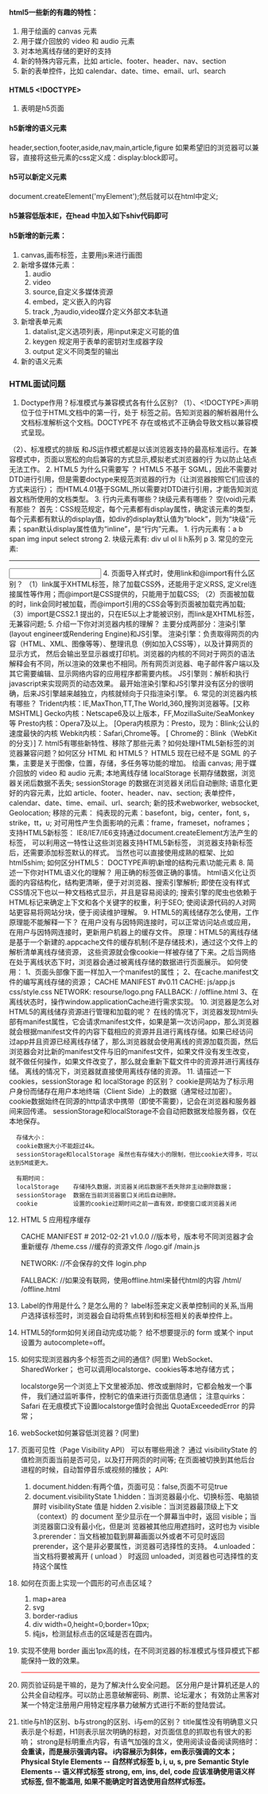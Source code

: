 #### html5一些新的有趣的特性：
1. 用于绘画的 canvas 元素
2. 用于媒介回放的 video 和 audio 元素
3. 对本地离线存储的更好的支持
4. 新的特殊内容元素，比如 article、footer、header、nav、section
5. 新的表单控件，比如 calendar、date、time、email、url、search

#### HTML5 <!DOCTYPE>
1. <!DOCTYPE html>表明是h5页面

#### h5新增的语义元素
header,section,footer,aside,nav,main,article,figure
如果希望旧的浏览器可以兼容，直接将这些元素的css定义成：display:block即可。

#### h5可以新定义元素
document.createElement('myElement');然后就可以在html中定义<myElement></myElement>;

#### h5兼容低版本IE，在head 中加入如下shiv代码即可
<!--[if lt IE 9]>
<script src="http://apps.bdimg.com/libs/html5shiv/3.7/html5shiv.min.js"></script>
<![endif]-->

#### h5新增的新元素：
1. canvas,画布标签，主要用js来进行画图
2. 新增多媒体元素：
   1. audio
   2. video
   3. source,自定义多媒体资源
   4. embed，定义嵌入的内容
   5. track ,为audio,video媒介定义外部文本轨道
3. 新增表单元素
   1. datalist,定义选项列表，用input来定义可能的值
   2. keygen 规定用于表单的密钥对生成器字段
   3. output 定义不同类型的输出
4. 新的语义元素  


### HTML面试问题
1. Doctype作用？标准模式与兼容模式各有什么区别?
  （1）、<!DOCTYPE>声明位于位于HTML文档中的第一行，处于 <html> 标签之前。告知浏览器的解析器用什么文档标准解析这个文档。DOCTYPE不
   存在或格式不正确会导致文档以兼容模式呈现。

  （2）、标准模式的排版 和JS运作模式都是以该浏览器支持的最高标准运行。在兼容模式中，页面以宽松的向后兼容的方式显示,模拟老式浏览器的行
   为以防止站点无法工作。
2. HTML5 为什么只需要写 <!DOCTYPE HTML>？
    HTML5 不基于 SGML，因此不需要对DTD进行引用，但是需要doctype来规范浏览器的行为（让浏览器按照它们应该的方式来运行）；
    而HTML4.01基于SGML,所以需要对DTD进行引用，才能告知浏览器文档所使用的文档类型。
3. 行内元素有哪些？块级元素有哪些？ 空(void)元素有那些？
    首先：CSS规范规定，每个元素都有display属性，确定该元素的类型，每个元素都有默认的display值，如div的display默认值为“block”，则为“块级”元素；span默认display属性值为“inline”，是“行内”元素。
    1. 行内元素有：a b span img input select strong
    2. 块级元素有: div ul ol li h系列 p
    3. 常见的空元素: <br><hr><img><input><link><meta>
4. 页面导入样式时，使用link和@import有什么区别？
  （1）link属于XHTML标签，除了加载CSS外，还能用于定义RSS, 定义rel连接属性等作用；而@import是CSS提供的，只能用于加载CSS;
  （2）页面被加载的时，link会同时被加载，而@import引用的CSS会等到页面被加载完再加载;
  （3）import是CSS2.1 提出的，只在IE5以上才能被识别，而link是XHTML标签，无兼容问题;
5. 介绍一下你对浏览器内核的理解？
    主要分成两部分：渲染引擎(layout engineer或Rendering Engine)和JS引擎。
    渲染引擎：负责取得网页的内容（HTML、XML、图像等等）、整理讯息（例如加入CSS等），以及计算网页的显示方式，
    然后会输出至显示器或打印机。浏览器的内核的不同对于网页的语法解释会有不同，所以渲染的效果也不相同。所有网页浏览器、电子邮件客户端以及其它需要编辑、显示网络内容的应用程序都需要内核。
    JS引擎则：解析和执行javascript来实现网页的动态效果。
    最开始渲染引擎和JS引擎并没有区分的很明确，后来JS引擎越来越独立，内核就倾向于只指渲染引擎。
6. 常见的浏览器内核有哪些？
    Trident内核：IE,MaxThon,TT,The World,360,搜狗浏览器等。[又称MSHTML]
    Gecko内核：Netscape6及以上版本，FF,MozillaSuite/SeaMonkey等
    Presto内核：Opera7及以上。      [Opera内核原为：Presto，现为：Blink;公认的速度最快的内核
    Webkit内核：Safari,Chrome等。   [ Chrome的：Blink（WebKit的分支）]
7. html5有哪些新特性、移除了那些元素？如何处理HTML5新标签的浏览器兼容问题？如何区分 HTML 和 HTML5？
    HTML5 现在已经不是 SGML 的子集，主要是关于图像，位置，存储，多任务等功能的增加。
     绘画 canvas;
     用于媒介回放的 video 和 audio 元素;
     本地离线存储 localStorage 长期存储数据，浏览器关闭后数据不丢失;
     sessionStorage 的数据在浏览器关闭后自动删除;
     语意化更好的内容元素，比如 article、footer、header、nav、section;
     表单控件，calendar、date、time、email、url、search;
     新的技术webworker, websocket, Geolocation;
    移除的元素：
     纯表现的元素：basefont，big，center，font, s，strike，tt，u;
     对可用性产生负面影响的元素：frame，frameset，noframes；
    支持HTML5新标签：
      IE8/IE7/IE6支持通过document.createElement方法产生的标签，
      可以利用这一特性让这些浏览器支持HTML5新标签，
      浏览器支持新标签后，还需要添加标签默认的样式。
      当然也可以直接使用成熟的框架、比如html5shim;
      <!--[if lt IE 9]>
         <script> src="http://html5shim.googlecode.com/svn/trunk/html5.js"</script>
      <![endif]-->
    如何区分HTML5： DOCTYPE声明\新增的结构元素\功能元素
8. 简述一下你对HTML语义化的理解？
      用正确的标签做正确的事情。
      html语义化让页面的内容结构化，结构更清晰，便于对浏览器、搜索引擎解析;
      即使在没有样式CSS情况下也以一种文档格式显示，并且是容易阅读的;
      搜索引擎的爬虫也依赖于HTML标记来确定上下文和各个关键字的权重，利于SEO;
      使阅读源代码的人对网站更容易将网站分块，便于阅读维护理解。
9. HTML5的离线储存怎么使用，工作原理能不能解释一下？
      在用户没有与因特网连接时，可以正常访问站点或应用，在用户与因特网连接时，更新用户机器上的缓存文件。
      原理：HTML5的离线存储是基于一个新建的.appcache文件的缓存机制(不是存储技术)，通过这个文件上的解析清单离线存储资源，
      这些资源就会像cookie一样被存储了下来。之后当网络在处于离线状态下时，浏览器会通过被离线存储的数据进行页面展示。
      如何使用：
      1、页面头部像下面一样加入一个manifest的属性；
      2、在cache.manifest文件的编写离线存储的资源；
      CACHE MANIFEST
      #v0.11
      CACHE:
      js/app.js
      css/style.css
      NETWORK:
      resourse/logo.png
      FALLBACK:
      / /offline.html
      3、在离线状态时，操作window.applicationCache进行需求实现。
10. 浏览器是怎么对HTML5的离线储存资源进行管理和加载的呢？
        在线的情况下，浏览器发现html头部有manifest属性，它会请求manifest文件，如果是第一次访问app，那么浏览器就会根据manifest文件的内容下载相应的资源并且进行离线存储。如果已经访问过app并且资源已经离线存储了，那么浏览器就会使用离线的资源加载页面，然后浏览器会对比新的manifest文件与旧的manifest文件，如果文件没有发生改变，就不做任何操作，如果文件改变了，那么就会重新下载文件中的资源并进行离线存储。
        离线的情况下，浏览器就直接使用离线存储的资源。
11. 请描述一下 cookies，sessionStorage 和 localStorage 的区别？
      cookie是网站为了标示用户身份而储存在用户本地终端（Client Side）上的数据（通常经过加密）。
      cookie数据始终在同源的http请求中携带（即使不需要），记会在浏览器和服务器间来回传递。
      sessionStorage和localStorage不会自动把数据发给服务器，仅在本地保存。

      存储大小：
      cookie数据大小不能超过4k。
      sessionStorage和localStorage 虽然也有存储大小的限制，但比cookie大得多，可以达到5M或更大。

      有期时间：
      localStorage    存储持久数据，浏览器关闭后数据不丢失除非主动删除数据；
      sessionStorage  数据在当前浏览器窗口关闭后自动删除。
      cookie          设置的cookie过期时间之前一直有效，即使窗口或浏览器关闭
12. HTML 5 应用程序缓存
      <html manifest="demo.appcache">
      CACHE MANIFEST
      # 2012-02-21 v1.0.0  //版本号，版本号不同浏览器才会重新缓存
      /theme.css  //缓存的资源文件
      /logo.gif
      /main.js

      NETWORK:  //不会保存的文件
      login.php

      FALLBACK:  //如果没有联网，使用offline.html来替代html的内容
      /html/ /offline.html
13. Label的作用是什么？是怎么用的？
      label标签来定义表单控制间的关系,当用户选择该标签时，浏览器会自动将焦点转到和标签相关的表单控件上。
14. HTML5的form如何关闭自动完成功能？
      给不想要提示的 form 或某个 input 设置为 autocomplete=off。
15. 如何实现浏览器内多个标签页之间的通信? (阿里)
      WebSocket、SharedWorker；
      也可以调用localstorge、cookies等本地存储方式；

      localstorge另一个浏览上下文里被添加、修改或删除时，它都会触发一个事件，
      我们通过监听事件，控制它的值来进行页面信息通信；
      注意quirks：Safari 在无痕模式下设置localstorge值时会抛出 QuotaExceededError 的异常；
16. webSocket如何兼容低浏览器？(阿里)
17. 页面可见性（Page Visibility API） 可以有哪些用途？
      通过 visibilityState 的值检测页面当前是否可见，以及打开网页的时间等;
      在页面被切换到其他后台进程的时候，自动暂停音乐或视频的播放；
      API:
      1. document.hidden:有两个值，页面可见：false,页面不可见true
      2. document.visibilityState
      1.hidden：当浏览器最小化、切换标签、电脑锁屏时 visibilityState 值是 hidden
      2.visible：当浏览器最顶级上下文（context）的 document 至少显示在一个屏幕当中时，返回 visible；当浏览器窗口没有最小化，但是浏
      览器被其他应用遮挡时，这时也为 visible
      3.prerender：当文档被加载到屏幕画面以外或者不可见时返回 prerender，这个是非必要属性，浏览器可选择性的支持。
      4.unloaded：当文档将要被离开 ( unload ） 时返回 unloaded，浏览器也可选择性的支持这个属性
18. 如何在页面上实现一个圆形的可点击区域？
      1. map+area
      2. svg
      3. border-radius
      4. div width=0,height=0;border=10px;
      5. 纯js，检测鼠标点击的区域是否在圆内。
19. 实现不使用 border 画出1px高的线，在不同浏览器的标准模式与怪异模式下都能保持一致的效果。    
      <div style="height:1px;overflow:hidden;background:red"></div>  
20. 网页验证码是干嘛的，是为了解决什么安全问题。
      区分用户是计算机还是人的公共全自动程序。可以防止恶意破解密码、刷票、论坛灌水；
      有效防止黑客对某一个特定注册用户用特定程序暴力破解方式进行不断的登陆尝试。
21. title与h1的区别、b与strong的区别、i与em的区别？
      title属性没有明确意义只表示是个标题，H1则表示层次明确的标题，对页面信息的抓取也有很大的影响；
      strong是标明重点内容，有语气加强的含义，使用阅读设备阅读网络时：<strong>会重读，而<B>是展示强调内容。
      i内容展示为斜体，em表示强调的文本；
      Physical Style Elements -- 自然样式标签
      b, i, u, s, pre
      Semantic Style Elements -- 语义样式标签
      strong, em, ins, del, code
      应该准确使用语义样式标签, 但不能滥用, 如果不能确定时首选使用自然样式标签。
